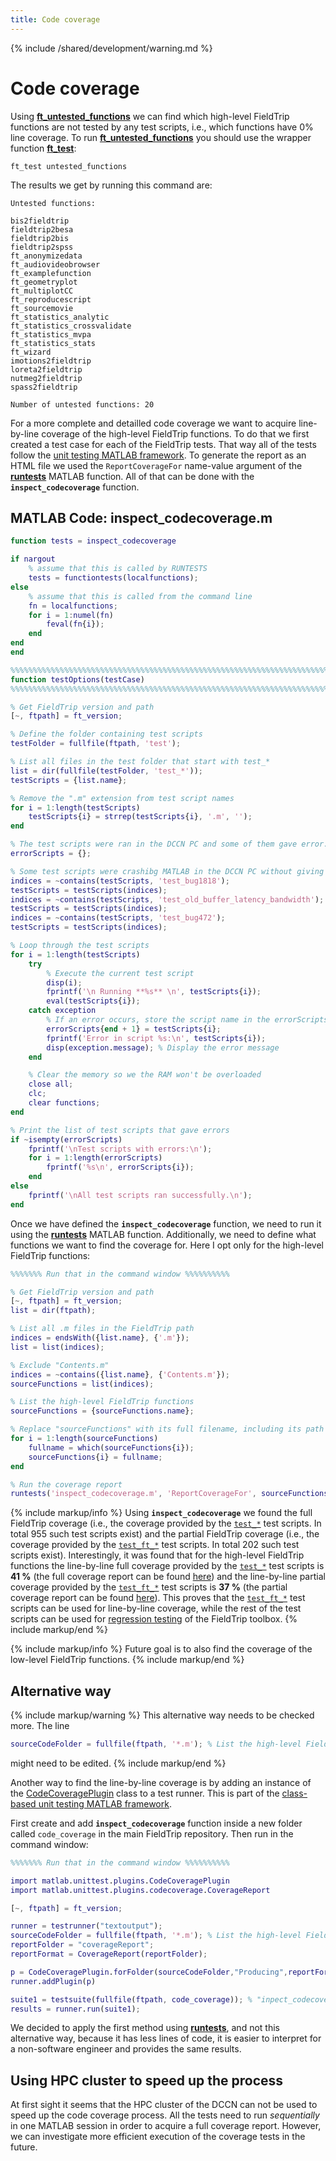 ```yaml
---
title: Code coverage
---
```


{% include /shared/development/warning.md %}

# Code coverage

Using **[ft_untested_functions](/utilities/private/ft_test_untested_functions.m)** we can find which high-level FieldTrip functions are not tested by any test scripts, i.e., which functions have 0% line coverage. To run **[ft_untested_functions](/utilities/private/ft_test_untested_functions.m)** you should use the wrapper function **[ft_test](/utilities/ft_test.m)**:

    ft_test untested_functions

The results we get by running this command are:

    Untested functions:
    
    bis2fieldtrip              
    fieldtrip2besa             
    fieldtrip2bis              
    fieldtrip2spss             
    ft_anonymizedata           
    ft_audiovideobrowser       
    ft_examplefunction         
    ft_geometryplot            
    ft_multiplotCC             
    ft_reproducescript         
    ft_sourcemovie             
    ft_statistics_analytic     
    ft_statistics_crossvalidate
    ft_statistics_mvpa         
    ft_statistics_stats        
    ft_wizard                  
    imotions2fieldtrip         
    loreta2fieldtrip           
    nutmeg2fieldtrip           
    spass2fieldtrip            
    
    Number of untested functions: 20

For a more complete and detailled code coverage we want to acquire line-by-line coverage of the high-level FieldTrip functions. To do that we first created a test case for each of the FieldTrip tests. That way all of the tests follow the [unit testing MATLAB framework](https://nl.mathworks.com/help/matlab/matlab-unit-test-framework.html?s_tid=CRUX_lftnav). To generate the report as an HTML file we used the ``ReportCoverageFor`` name-value argument of the **[runtests](https://nl.mathworks.com/help/matlab/ref/runtests.html)** MATLAB function. All of that can be done with the **``inspect_codecoverage``** function.

## MATLAB Code: inspect_codecoverage.m

```matlab
function tests = inspect_codecoverage

if nargout
    % assume that this is called by RUNTESTS
    tests = functiontests(localfunctions);
else
    % assume that this is called from the command line
    fn = localfunctions;
    for i = 1:numel(fn)
        feval(fn{i});
    end
end
end

%%%%%%%%%%%%%%%%%%%%%%%%%%%%%%%%%%%%%%%%%%%%%%%%%%%%%%%%%%%%%%%%%%%%%%%%%%%%%%%
function testOptions(testCase)
%%%%%%%%%%%%%%%%%%%%%%%%%%%%%%%%%%%%%%%%%%%%%%%%%%%%%%%%%%%%%%%%%%%%%%%%%%%%%%%

% Get FieldTrip version and path
[~, ftpath] = ft_version;

% Define the folder containing test scripts
testFolder = fullfile(ftpath, 'test');

% List all files in the test folder that start with test_*
list = dir(fullfile(testFolder, 'test_*'));
testScripts = {list.name};

% Remove the ".m" extension from test script names
for i = 1:length(testScripts)
    testScripts{i} = strrep(testScripts{i}, '.m', '');
end

% The test scripts were ran in the DCCN PC and some of them gave error. Initialize an empty cell array to store the names of scripts that gave errors
errorScripts = {};

% Some test scripts were crashibg MATLAB in the DCCN PC without giving an error. We need to exclude those too
indices = ~contains(testScripts, 'test_bug1818'); 
testScripts = testScripts(indices);
indices = ~contains(testScripts, 'test_old_buffer_latency_bandwidth');
testScripts = testScripts(indices);
indices = ~contains(testScripts, 'test_bug472'); 
testScripts = testScripts(indices);

% Loop through the test scripts
for i = 1:length(testScripts)
    try
        % Execute the current test script
        disp(i);
        fprintf('\n Running **%s** \n', testScripts{i});
        eval(testScripts{i});
    catch exception
        % If an error occurs, store the script name in the errorScripts array
        errorScripts{end + 1} = testScripts{i};
        fprintf('Error in script %s:\n', testScripts{i});
        disp(exception.message); % Display the error message
    end

    % Clear the memory so we the RAM won't be overloaded
    close all;
    clc;
    clear functions;
end

% Print the list of test scripts that gave errors
if ~isempty(errorScripts)
    fprintf('\nTest scripts with errors:\n');
    for i = 1:length(errorScripts)
        fprintf('%s\n', errorScripts{i});
    end
else
    fprintf('\nAll test scripts ran successfully.\n');
end
```

Once we have defined the **``inspect_codecoverage``** function, we need to run it using the **[runtests](https://nl.mathworks.com/help/matlab/ref/runtests.html)** MATLAB function. Additionally, we need to define what functions we want to find the coverage for. Here I opt only for the high-level FieldTrip functions:

```matlab
%%%%%%% Run that in the command window %%%%%%%%%%

% Get FieldTrip version and path
[~, ftpath] = ft_version;
list = dir(ftpath);

% List all .m files in the FieldTrip path
indices = endsWith({list.name}, {'.m'});
list = list(indices); 

% Exclude "Contents.m"
indices = ~contains({list.name}, {'Contents.m'});
sourceFunctions = list(indices);

% List the high-level FieldTrip functions
sourceFunctions = {sourceFunctions.name};

% Replace "sourceFunctions" with its full filename, including its path
for i = 1:length(sourceFunctions)
    fullname = which(sourceFunctions{i});
    sourceFunctions{i} = fullname;
end

% Run the coverage report
runtests('inspect_codecoverage.m', 'ReportCoverageFor', sourceFunctions);
```

{% include markup/info %}
Using **``inspect_codecoverage``** we found the full FieldTrip coverage (i.e., the coverage provided by the [``test_*``](https://github.com/fieldtrip/fieldtrip/tree/master/test) test scripts. In total 955 such test scripts exist)  and the partial FieldTrip coverage (i.e., the coverage provided by the [``test_ft_*``](https://github.com/fieldtrip/fieldtrip/tree/master/test) test scripts. In total 202 such test scripts exist). Interestingly, it was found that for the high-level FieldTrip functions the line-by-line full coverage provided by the [``test_*``](https://github.com/fieldtrip/fieldtrip/tree/master/test) test scripts is **41 %** (the full coverage report can be found [here](/assets/coverage/full/)) and the line-by-line partial coverage provided by the [``test_ft_*``](https://github.com/fieldtrip/fieldtrip/tree/master/test) test scripts is **37 %** (the partial coverage report can be found [here](/assets/coverage/partial/)). This proves that the [``test_ft_*``](https://github.com/fieldtrip/fieldtrip/tree/master/test) test scripts can be used for line-by-line coverage, while the rest of the test scripts can be used for [regression testing](https://en.wikipedia.org/wiki/Regression_testing) of the FieldTrip toolbox.
{% include markup/end %}


{% include markup/info %}
Future goal is to also find the coverage of the low-level FieldTrip functions.
{% include markup/end %}

## Alternative way

{% include markup/warning %}
This alternative way needs to be checked more. The line

```matlab 
sourceCodeFolder = fullfile(ftpath, '*.m'); % List the high-level FieldTrip functions (Contents.m is not excluded in this case)
``` 

might need to be edited.
{% include markup/end %}

Another way to find the line-by-line coverage is by adding an instance of the [CodeCoveragePlugin](https://nl.mathworks.com/help/matlab/ref/matlab.unittest.plugins.codecoverageplugin-class.html) class to a test runner. This is part of the [class-based unit testing MATLAB framework](https://nl.mathworks.com/help/matlab/class-based-unit-tests.html). 

First create and add **``inspect_codecoverage``** function inside a new folder called ``code_coverage`` in the main FieldTrip repository. Then run in the command window:

```matlab
%%%%%%% Run that in the command window %%%%%%%%%%

import matlab.unittest.plugins.CodeCoveragePlugin
import matlab.unittest.plugins.codecoverage.CoverageReport

[~, ftpath] = ft_version;

runner = testrunner("textoutput");
sourceCodeFolder = fullfile(ftpath, '*.m'); % List the high-level FieldTrip functions (Contents.m is not excluded in this case)
reportFolder = "coverageReport";
reportFormat = CoverageReport(reportFolder);

p = CodeCoveragePlugin.forFolder(sourceCodeFolder,"Producing",reportFormat);
runner.addPlugin(p)

suite1 = testsuite(fullfile(ftpath, code_coverage)); % "inpect_codecoverage.m" is inside the folder called "code_coverage"
results = runner.run(suite1);
```

We decided to apply the first method using **[runtests](https://nl.mathworks.com/help/matlab/ref/runtests.html)**, and not this alternative way, because it has less lines of code, it is easier to interpret for a non-software engineer and provides the same results.

## Using HPC cluster to speed up the process

At first sight it seems that the HPC cluster of the DCCN can not be used to speed up the code coverage process. All the tests need to run _sequentially_ in one MATLAB session in order to acquire a full coverage report. However, we can investigate more efficient execution of the coverage tests in the future.
